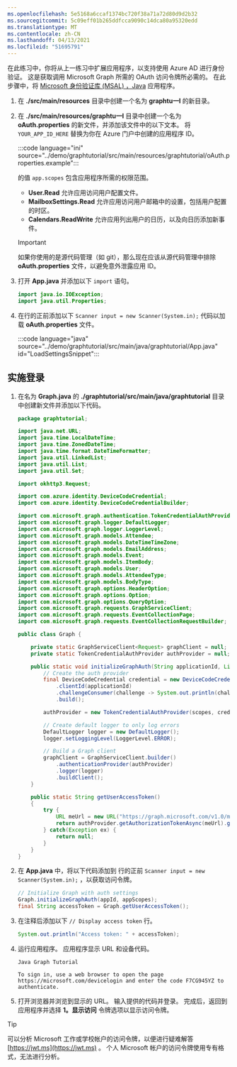 ```yaml
---
ms.openlocfilehash: 5e5168a6ccaf1374bc720f38a71a72d80d9d2b32
ms.sourcegitcommit: 5c09eff01b265ddfcca9090c14dca80a95320edd
ms.translationtype: MT
ms.contentlocale: zh-CN
ms.lasthandoff: 04/13/2021
ms.locfileid: "51695791"
---
```

<!-- markdownlint-disable MD002 MD041 -->

在此练习中，你将从上一练习中扩展应用程序，以支持使用 Azure AD 进行身份验证。 这是获取调用 Microsoft Graph 所需的 OAuth 访问令牌所必需的。 在此步骤中，将 [Microsoft 身份验证库 (MSAL) ，Java](https://github.com/AzureAD/microsoft-authentication-library-for-java) 应用程序。

1. 在 **./src/main/resources** 目录中创建一个名为 **graphtu一l** 的新目录。

1. 在 **./src/main/resources/graphtu一l** 目录中创建一个名为 **oAuth.properties** 的新文件，并添加该文件中的以下文本。 将 `YOUR_APP_ID_HERE` 替换为你在 Azure 门户中创建的应用程序 ID。

    :::code language="ini" source="../demo/graphtutorial/src/main/resources/graphtutorial/oAuth.properties.example":::

    的值 `app.scopes` 包含应用程序所需的权限范围。

    - **User.Read** 允许应用访问用户配置文件。
    - **MailboxSettings.Read** 允许应用访问用户邮箱中的设置，包括用户配置的时区。
    - **Calendars.ReadWrite** 允许应用列出用户的日历，以及向日历添加新事件。

    > [!IMPORTANT]
    > 如果你使用的是源代码管理（如 git），那么现在应该从源代码管理中排除 **oAuth.properties** 文件，以避免意外泄露应用 ID。

1. 打开 **App.java** 并添加以下 `import` 语句。

    ```java
    import java.io.IOException;
    import java.util.Properties;
    ```

1. 在行的正前添加以下 `Scanner input = new Scanner(System.in);` 代码以加载 **oAuth.properties** 文件。

    :::code language="java" source="../demo/graphtutorial/src/main/java/graphtutorial/App.java" id="LoadSettingsSnippet":::

## <a name="implement-sign-in"></a>实施登录

1. 在名为 **Graph.java** 的 **./graphtutorial/src/main/java/graphtutorial** 目录中创建新文件并添加以下代码。

    ```java
    package graphtutorial;

    import java.net.URL;
    import java.time.LocalDateTime;
    import java.time.ZonedDateTime;
    import java.time.format.DateTimeFormatter;
    import java.util.LinkedList;
    import java.util.List;
    import java.util.Set;

    import okhttp3.Request;

    import com.azure.identity.DeviceCodeCredential;
    import com.azure.identity.DeviceCodeCredentialBuilder;

    import com.microsoft.graph.authentication.TokenCredentialAuthProvider;
    import com.microsoft.graph.logger.DefaultLogger;
    import com.microsoft.graph.logger.LoggerLevel;
    import com.microsoft.graph.models.Attendee;
    import com.microsoft.graph.models.DateTimeTimeZone;
    import com.microsoft.graph.models.EmailAddress;
    import com.microsoft.graph.models.Event;
    import com.microsoft.graph.models.ItemBody;
    import com.microsoft.graph.models.User;
    import com.microsoft.graph.models.AttendeeType;
    import com.microsoft.graph.models.BodyType;
    import com.microsoft.graph.options.HeaderOption;
    import com.microsoft.graph.options.Option;
    import com.microsoft.graph.options.QueryOption;
    import com.microsoft.graph.requests.GraphServiceClient;
    import com.microsoft.graph.requests.EventCollectionPage;
    import com.microsoft.graph.requests.EventCollectionRequestBuilder;

    public class Graph {

        private static GraphServiceClient<Request> graphClient = null;
        private static TokenCredentialAuthProvider authProvider = null;

        public static void initializeGraphAuth(String applicationId, List<String> scopes) {
            // Create the auth provider
            final DeviceCodeCredential credential = new DeviceCodeCredentialBuilder()
                .clientId(applicationId)
                .challengeConsumer(challenge -> System.out.println(challenge.getMessage()))
                .build();

            authProvider = new TokenCredentialAuthProvider(scopes, credential);

            // Create default logger to only log errors
            DefaultLogger logger = new DefaultLogger();
            logger.setLoggingLevel(LoggerLevel.ERROR);

            // Build a Graph client
            graphClient = GraphServiceClient.builder()
                .authenticationProvider(authProvider)
                .logger(logger)
                .buildClient();
        }

        public static String getUserAccessToken()
        {
            try {
                URL meUrl = new URL("https://graph.microsoft.com/v1.0/me");
                return authProvider.getAuthorizationTokenAsync(meUrl).get();
            } catch(Exception ex) {
                return null;
            }
        }
    }
    ```

1. 在 **App.java** 中，将以下代码添加到 行的正前 `Scanner input = new Scanner(System.in);` ，以获取访问令牌。

    ```java
    // Initialize Graph with auth settings
    Graph.initializeGraphAuth(appId, appScopes);
    final String accessToken = Graph.getUserAccessToken();
    ```

1. 在注释后添加以下 `// Display access token` 行。

    ```java
    System.out.println("Access token: " + accessToken);
    ```

1. 运行应用程序。 应用程序显示 URL 和设备代码。

    ```Shell
    Java Graph Tutorial

    To sign in, use a web browser to open the page https://microsoft.com/devicelogin and enter the code F7CG945YZ to authenticate.
    ```

1. 打开浏览器并浏览到显示的 URL。 输入提供的代码并登录。 完成后，返回到应用程序并选择 **1。显示访问** 令牌选项以显示访问令牌。

> [!TIP]
> 可以分析 Microsoft 工作或学校帐户的访问令牌，以便进行疑难解答 [https://jwt.ms](https://jwt.ms) 。 个人 Microsoft 帐户的访问令牌使用专有格式，无法进行分析。
